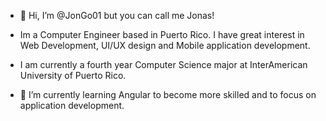 - 👋 Hi, I’m @JonGo01 but you can call me Jonas!

- Im a Computer Engineer based in Puerto Rico. I have great interest in Web Development, UI/UX design and Mobile application development. 
- I am currently a fourth year Computer Science major at InterAmerican University of Puerto Rico.

- 🌱 I’m currently learning Angular to become more skilled and to focus on application development. 

<!---
JonGo01/JonGo01 is a ✨ special ✨ repository because its `README.md` (this file) appears on your GitHub profile.
You can click the Preview link to take a look at your changes.
--->
